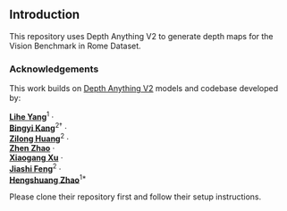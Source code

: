 
## Introduction

This repository uses Depth Anything V2 to generate depth maps for the Vision Benchmark in Rome Dataset.

### Acknowledgements

This work builds on [Depth Anything V2](https://github.com/DepthAnything/Depth-Anything-V2) models and codebase developed by:  

[**Lihe Yang**](https://liheyoung.github.io/)<sup>1</sup> ·  
[**Bingyi Kang**](https://bingykang.github.io/)<sup>2&dagger;</sup> ·  
[**Zilong Huang**](http://speedinghzl.github.io/)<sup>2</sup> ·  
[**Zhen Zhao**](http://zhaozhen.me/) ·  
[**Xiaogang Xu**](https://xiaogang00.github.io/) ·  
[**Jiashi Feng**](https://sites.google.com/site/jshfeng/)<sup>2</sup> ·  
[**Hengshuang Zhao**](https://hszhao.github.io/)<sup>1*</sup>  


Please clone their repository first and follow their setup instructions. 



